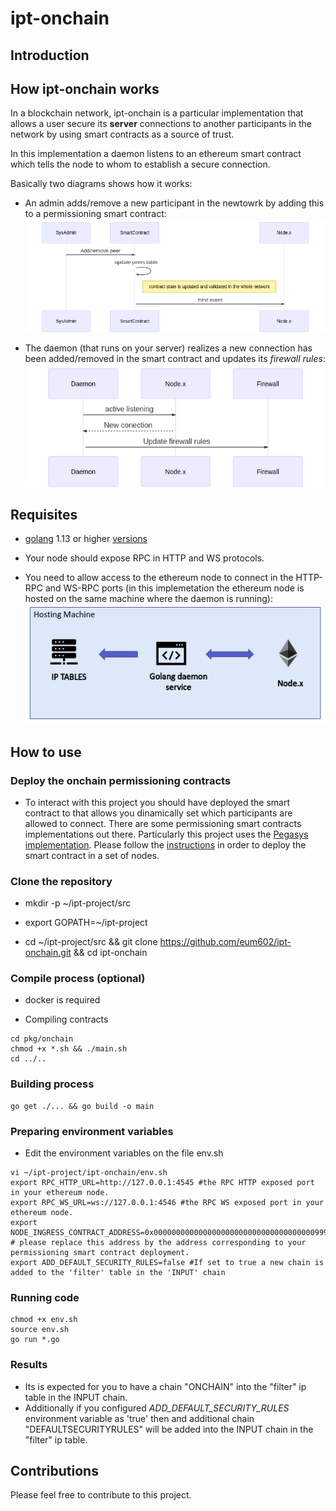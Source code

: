# ipt-onchain

## Introduction

## How ipt-onchain works

In a blockchain network, ipt-onchain is a particular implementation that allows a user secure its **server** connections to another participants in the network by using smart contracts as a source of trust.

In this implementation a daemon listens to an ethereum smart contract which tells the node to whom to establish a secure connection.

Basically two diagrams shows how it works:

* An admin adds/remove a new participant in the newtowrk by adding this to a permissioning smart contract: <img src="images/admin_updates.png">

* The daemon (that runs on your server) realizes a new connection has been added/removed in the smart contract and updates its *firewall rules*: <img src="images/daemon_reacts.png">

## Requisites

* [golang](https://www.digitalocean.com/community/tutorials/how-to-install-go-on-ubuntu-18-04) 1.13 or higher [versions](https://golang.org/dl/)

* Your node should expose RPC in HTTP and WS protocols.

* You need to allow access to the ethereum node to connect in the HTTP-RPC and WS-RPC ports (in this implemetation the ethereum node is hosted on the same machine where the daemon is running): <img src="images/particular_diagram.png">

## How to use

### Deploy the onchain permissioning contracts

* To interact with this project you should have deployed the smart contract to that allows you dinamically set which participants are allowed to connect.
There are some permissioning smart contracts implementations out there.
Particularly this project uses the [Pegasys implementation](https://github.com/PegaSysEng/permissioning-smart-contracts). Please follow the [instructions](https://github.com/PegaSysEng/permissioning-smart-contracts) in order to deploy the smart contract in a set of nodes.

### Clone the repository

* mkdir -p ~/ipt-project/src

* export GOPATH=~/ipt-project

* cd ~/ipt-project/src && git clone https://github.com/eum602/ipt-onchain.git && cd ipt-onchain

### Compile process (optional)

* docker is required

* Compiling contracts

```shell
cd pkg/onchain
chmod +x *.sh && ./main.sh
cd ../..
```

### Building process

```shell
go get ./... && go build -o main
```

### Preparing  environment variables

* Edit the environment variables on the file env.sh

```shell
vi ~/ipt-project/ipt-onchain/env.sh
export RPC_HTTP_URL=http://127.0.0.1:4545 #the RPC HTTP exposed port in your ethereum node.
export RPC_WS_URL=ws://127.0.0.1:4546 #the RPC WS exposed port in your ethereum node.
export NODE_INGRESS_CONTRACT_ADDRESS=0x0000000000000000000000000000000000009999 # please replace this address by the address corresponding to your permissioning smart contract deployment.
export ADD_DEFAULT_SECURITY_RULES=false #If set to true a new chain is added to the 'filter' table in the 'INPUT' chain
```

### Running code

```shell
chmod +x env.sh
source env.sh
go run *.go
```

### Results

* Its is expected for you to have a chain "ONCHAIN" into the "filter" ip table in the INPUT chain.
* Additionally if you configured *ADD_DEFAULT_SECURITY_RULES* environment variable as 'true' then and additional chain "DEFAULTSECURITYRULES" will be added into the INPUT chain in the "filter" ip table.

## Contributions

Please feel free to contribute to this project.